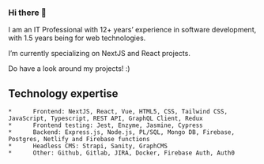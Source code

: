 ### Hi there 👋


I am an IT Professional with 12+ years’ experience in software development, with 1.5 years being for web technologies. 

I’m currently specializing on NextJS and React projects. 

Do have a look around my projects! :)

## Technology expertise

    *      Frontend: NextJS, React, Vue, HTML5, CSS, Tailwind CSS, JavaScript, Typescript, REST API, GraphQL Client, Redux
    *      Frontend testing: Jest, Enzyme, Jasmine, Cypress
    *      Backend: Express.js, Node.js, PL/SQL, Mongo DB, Firebase, Postgres, Netlify and Firebase functions
    *      Headless CMS: Strapi, Sanity, GraphCMS
    *      Other: Github, Gitlab, JIRA, Docker, Firebase Auth, Auth0
